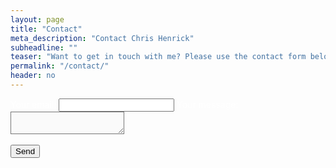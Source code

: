 ```yaml
---
layout: page
title: "Contact"
meta_description: "Contact Chris Henrick"
subheadline: ""
teaser: "Want to get in touch with me? Please use the contact form below."
permalink: "/contact/"
header: no
---
```


<style>
form label {
  color: #fff;
}
textarea, 
textarea:focus {
  color: rgba(0, 0, 0, 0.75);
  background-color: #fafafa;
}

#g-recaptcha-response {
  display: block !important;
  position: absolute;
  margin: -50px 0 0 0 !important;
  z-index: -999999;
  opacity: 0;
}
</style>

<div class="panel">

<form
  action="https://formspree.io/f/xdoylarw"
  method="POST"
>
  <label>
    Your email:
    <input type="email" name="_replyto">
  </label>
  <label>
    Your message:
    <textarea name="message"></textarea>
  </label>
  <div class="g-recaptcha" data-sitekey="6LfG2b8dAAAAANoEy4J7PvQTlZZd0PzncvA7nljw"></div>
  <br/>
  <button type="submit">Send</button>
</form>
</div>

<script>
  window.onload = function() { 
  var el = document.getElementById('g-recaptcha-response'); 
  if (el) { 
    el.setAttribute('required', 'required'); 
  } 
}
</script>